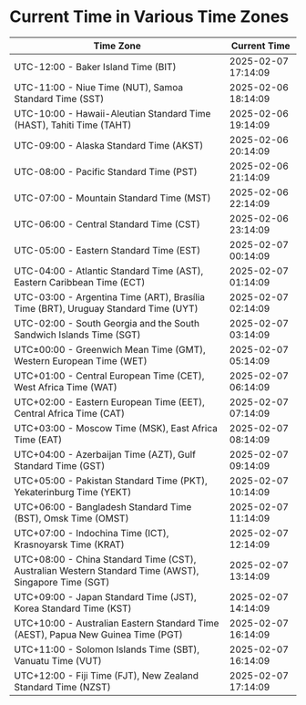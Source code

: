 # Current Time in Various Time Zones

| Time Zone | Current Time |
|-----------|--------------|
| UTC-12:00 - Baker Island Time (BIT) | 2025-02-07 17:14:09 |
| UTC-11:00 - Niue Time (NUT), Samoa Standard Time (SST) | 2025-02-06 18:14:09 |
| UTC-10:00 - Hawaii-Aleutian Standard Time (HAST), Tahiti Time (TAHT) | 2025-02-06 19:14:09 |
| UTC-09:00 - Alaska Standard Time (AKST) | 2025-02-06 20:14:09 |
| UTC-08:00 - Pacific Standard Time (PST) | 2025-02-06 21:14:09 |
| UTC-07:00 - Mountain Standard Time (MST) | 2025-02-06 22:14:09 |
| UTC-06:00 - Central Standard Time (CST) | 2025-02-06 23:14:09 |
| UTC-05:00 - Eastern Standard Time (EST) | 2025-02-07 00:14:09 |
| UTC-04:00 - Atlantic Standard Time (AST), Eastern Caribbean Time (ECT) | 2025-02-07 01:14:09 |
| UTC-03:00 - Argentina Time (ART), Brasília Time (BRT), Uruguay Standard Time (UYT) | 2025-02-07 02:14:09 |
| UTC-02:00 - South Georgia and the South Sandwich Islands Time (SGT) | 2025-02-07 03:14:09 |
| UTC±00:00 - Greenwich Mean Time (GMT), Western European Time (WET) | 2025-02-07 05:14:09 |
| UTC+01:00 - Central European Time (CET), West Africa Time (WAT) | 2025-02-07 06:14:09 |
| UTC+02:00 - Eastern European Time (EET), Central Africa Time (CAT) | 2025-02-07 07:14:09 |
| UTC+03:00 - Moscow Time (MSK), East Africa Time (EAT) | 2025-02-07 08:14:09 |
| UTC+04:00 - Azerbaijan Time (AZT), Gulf Standard Time (GST) | 2025-02-07 09:14:09 |
| UTC+05:00 - Pakistan Standard Time (PKT), Yekaterinburg Time (YEKT) | 2025-02-07 10:14:09 |
| UTC+06:00 - Bangladesh Standard Time (BST), Omsk Time (OMST) | 2025-02-07 11:14:09 |
| UTC+07:00 - Indochina Time (ICT), Krasnoyarsk Time (KRAT) | 2025-02-07 12:14:09 |
| UTC+08:00 - China Standard Time (CST), Australian Western Standard Time (AWST), Singapore Time (SGT) | 2025-02-07 13:14:09 |
| UTC+09:00 - Japan Standard Time (JST), Korea Standard Time (KST) | 2025-02-07 14:14:09 |
| UTC+10:00 - Australian Eastern Standard Time (AEST), Papua New Guinea Time (PGT) | 2025-02-07 16:14:09 |
| UTC+11:00 - Solomon Islands Time (SBT), Vanuatu Time (VUT) | 2025-02-07 16:14:09 |
| UTC+12:00 - Fiji Time (FJT), New Zealand Standard Time (NZST) | 2025-02-07 17:14:09 |
